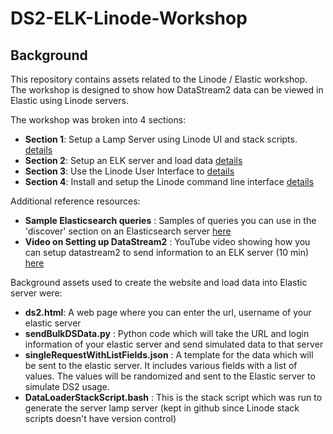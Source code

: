 # DS2-ELK-Linode-Workshop

## Background

This repository contains assets related to the Linode / Elastic workshop.
The workshop is designed to show how DataStream2 data can be viewed in Elastic using Linode servers.

The workshop was broken into 4 sections:

- **Section 1**: Setup a Lamp Server using Linode UI and stack scripts. [details](./instructions/section1.md)
- **Section 2**: Setup an ELK server and load data [details](./instructions/section2.md)
- **Section 3**: Use the Linode User Interface to [details](./instructions/section3.md)
- **Section 4**: Install and setup the Linode command line interface [details](./instructions/section4.md)

Additional reference resources:

- **Sample Elasticsearch queries** : Samples of queries you can use in the 'discover' section on an Elasticsearch server [here](./instructions/SampleElasticSearchQueries.md)
- **Video on Setting up DataStream2** : YouTube video showing how you can setup datastream2 to send information to an ELK server (10 min) [here](https://www.youtube.com/watch?v=v2rZtSSjUDE)

Background assets used to create the website and load data into Elastic server were:

- **ds2.html**: A web page where you can enter the url, username of your elastic server
- **sendBulkDSData.py** : Python code which will take the URL and login information of your elastic server and send simulated data to that server
- **singleRequestWithListFields.json** : A template for the data which will be sent to the elastic server. It includes various fields with a list of values. The values will be randomized and sent to the Elastic server to simulate DS2 usage.
- **DataLoaderStackScript.bash** : This is the stack script which was run to generate the server lamp server (kept in github since Linode stack scripts doesn't have version control)
